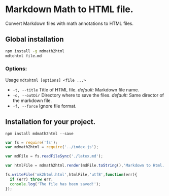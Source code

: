 # Markdown Math to HTML file.
Convert Markdown files with math annotations to HTML files.

## Global installation

```sh
npm install -g mdmath2html
mdtohtml file.md
```

### Options:
Usage `mdtohtml [options] <file ...>`
* `-t, --title` Title of HTML file. *default:* Markdown file name.
* `-o, --outDir` Directory where to save the files. *default:* Same director of the markdown file.
* `-f, --force` Ignore file format.

## Installation for your project.
```
npm install mdmath2html --save
```

```javascript
var fs = require('fs');
var mdmath2html = require('../index.js');

var mdFile = fs.readFileSync('./latex.md');

var htmlFile = mdmath2html.render(mdFile.toString(),'Markdown to Html.');

fs.writeFile('mk2html.html',htmlFile,'utf8',function(err){
  if (err) throw err;
  console.log('The file has been saved!');
});
```
